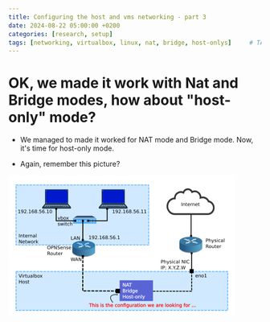 ```yaml
---
title: Configuring the host and vms networking - part 3
date: 2024-08-22 05:00:00 +0200
categories: [research, setup]
tags: [networking, virtualbox, linux, nat, bridge, host-onlys]     # TAG names should always be lowercase
---
```


# OK, we made it work with Nat and Bridge modes, how about "host-only" mode?

- We managed to made it worked for NAT mode and Bridge mode. Now, it's time for host-only mode.

- Again, remember this picture?

![alt text](assets/images/topology-s1.png)

